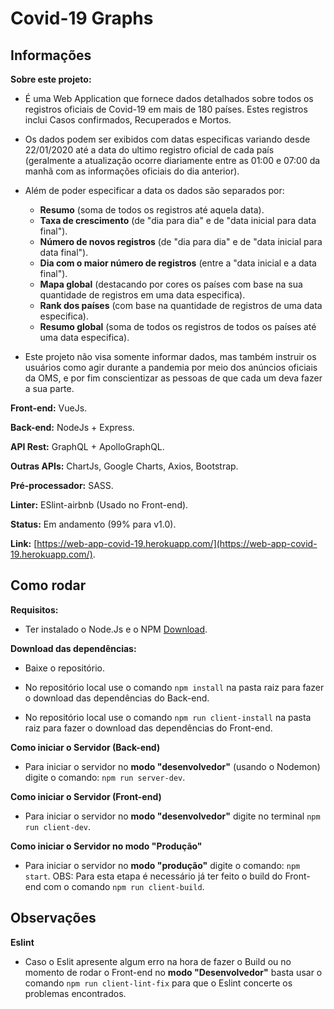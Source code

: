 
# Covid-19 Graphs

## Informações
**Sobre este projeto:**
- É uma Web Application que fornece dados detalhados sobre todos os registros oficiais de Covid-19 em mais de 180 países. Estes registros inclui Casos confirmados, Recuperados e Mortos.

- Os dados podem ser exibidos com datas especificas variando desde 22/01/2020 até a data do ultimo registro oficial de cada país (geralmente a atualização ocorre diariamente entre as 01:00 e 07:00 da manhã com as informações oficiais do dia anterior).

- Além de poder especificar a data os dados são separados por:
  - **Resumo** (soma de todos os registros até aquela data).
  - **Taxa de crescimento** (de "dia para dia" e de "data inicial para data final").
  - **Número de novos registros** (de "dia para dia" e de "data inicial para data final").
  - **Dia com o maior número de registros** (entre a "data inicial e a data final").
  - **Mapa global** (destacando por cores os países com base na sua quantidade de registros em uma data especifica).
  - **Rank dos países** (com base na quantidade de registros de uma data especifica).
  - **Resumo global** (soma de todos os registros de todos os países até uma data especifica).

- Este projeto não visa somente informar dados, mas também instruir os usuários como agir durante a pandemia por meio dos anúncios oficiais da OMS, e por fim conscientizar as pessoas de que cada um deva fazer a sua parte.

**Front-end:** VueJs.

**Back-end:** NodeJs + Express.

**API Rest:** GraphQL + ApolloGraphQL.

**Outras APIs:** ChartJs, Google Charts, Axios, Bootstrap.

**Pré-processador:** SASS.

**Linter:** ESlint-airbnb (Usado no Front-end).

**Status:** Em andamento (99% para v1.0).

**Link:** [https://web-app-covid-19.herokuapp.com/](https://web-app-covid-19.herokuapp.com/).

## Como rodar
**Requisitos:**
- Ter instalado o Node.Js e o NPM [Download](https://nodejs.org/en/download/).

**Download das dependências:**
- Baixe o repositório.

- No repositório local use o comando `npm install` na pasta raiz para fazer o download das dependências do Back-end.

- No repositório local use o comando `npm run client-install` na pasta raiz para fazer o download das dependências do Front-end.

**Como iniciar o Servidor (Back-end)**
- Para iniciar o servidor no **modo "desenvolvedor"** (usando o Nodemon) digite o comando: `npm run server-dev`.

**Como iniciar o Servidor (Front-end)**
- Para iniciar o servidor no **modo "desenvolvedor"** digite no terminal `npm run client-dev`.

**Como iniciar o Servidor no modo "Produção"**
- Para iniciar o servidor no **modo "produção"** digite o comando: `npm start`.
OBS: Para esta etapa é necessário já ter feito o build do Front-end com o comando `npm run client-build`.

## Observações
**Eslint**
- Caso o Eslit apresente algum erro na hora de fazer o Build ou no momento de rodar o Front-end no **modo "Desenvolvedor"** basta usar o comando `npm run client-lint-fix` para que o Eslint concerte os problemas encontrados.